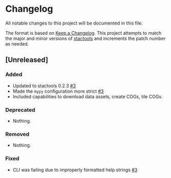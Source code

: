 # Changelog

All notable changes to this project will be documented in this file.

The format is based on [Keep a Changelog](https://keepachangelog.com/en/1.0.0/). This project attempts to match the major and minor versions of [stactools](https://github.com/stac-utils/stactools) and increments the patch number as needed.

## [Unreleased]

### Added

- Updated to stactools 0.2.3 [#3](https://github.com/stactools-packages/worldpop/pull/3)
- Made the `mypy` configuration more strict [#3](https://github.com/stactools-packages/worldpop/pull/3)
- Included capabilities to download data assets, create COGs, tile COGs.

### Deprecated

- Nothing.

### Removed

- Nothing.

### Fixed

- CLI was failing due to improperly formatted help strings [#3](https://github.com/stactools-packages/worldpop/pull/3)
